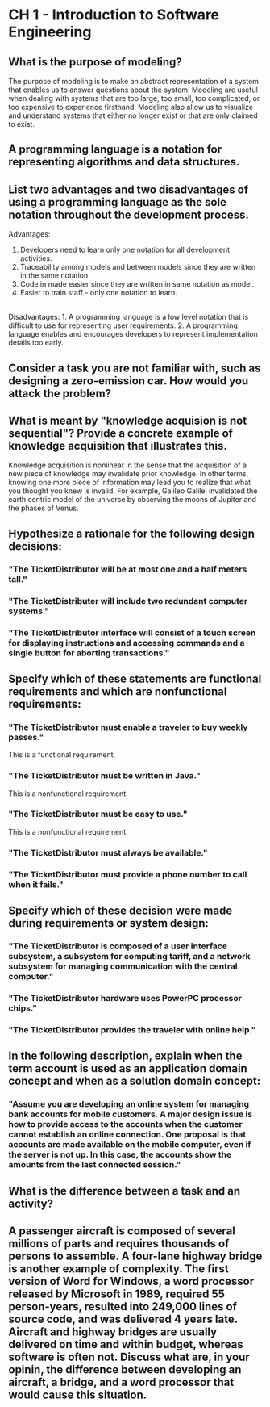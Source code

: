 # CH 1 - Introduction to Software Engineering

## What is the purpose of modeling?

The purpose of modeling is to make an abstract representation of a system that enables us to answer questions about the system. Modeling are useful when dealing with systems that are too large, too small, too complicated, or too expensive to experience firsthand. Modeling also allow us to visualize and understand systems that either no longer exist or that are only claimed to exist.

## A programming language is a notation for representing algorithms and data structures.
## List two advantages and two disadvantages of using a programming language as the sole notation throughout the development process.

Advantages:
1. Developers need to learn only one notation for all development activities.
2. Traceability among models and between models since they are written in the same notation.
3. Code in made easier since they are written in same notation as model.
4. Easier to train staff - only one notation to learn.<br/>
<br/>
Disadvantages:
1. A programming language is a low level notation that is difficult to use for representing user requirements.
2. A programming language enables and encourages developers to represent implementation details too early.

## Consider a task you are not familiar with, such as designing a zero-emission car. How would you attack the problem?

## What is meant by "knowledge acquision is not sequential"? Provide a concrete example of knowledge acquisition that illustrates this.

Knowledge acquisition is nonlinear in the sense that the acquisition of a new piece of knowledge may invalidate prior knowledge. In other terms, knowing one more piece of information may lead you to realize that what you thought you knew is invalid. For example, Galileo Galilei invalidated the earth centric model of the universe by observing the moons of Jupiter and the phases of Venus.

## Hypothesize a rationale for the following design decisions:
### "The TicketDistributor will be at most one and a half meters tall."
### "The TicketDistributer will include two redundant computer systems."
### "The TicketDistributor interface will consist of a touch screen for displaying instructions and accessing commands and a single button for aborting transactions."

## Specify which of these statements are functional requirements and which are nonfunctional requirements:
### "The TicketDistributor must enable a traveler to buy weekly passes."
This is a functional requirement.
### "The TicketDistributor must be written in Java."
This is a nonfunctional requirement.
### "The TicketDistributor must be easy to use."
This is a nonfunctional requirement.
### "The TicketDistributor must always be available."
### "The TicketDistributor must provide a phone number to call when it fails."

## Specify which of these decision were made during requirements or system design:
### "The TicketDistributor is composed of a user interface subsystem, a subsystem for computing tariff, and a network subsystem for managing communication with the central computer."
### "The TicketDistributor hardware uses PowerPC processor chips."
### "The TicketDistributor provides the traveler with online help."

## In the following description, explain when the term account is used as an application domain concept and when as a solution domain concept:
### "Assume you are developing an online system for managing bank accounts for mobile customers. A major design issue is how to provide access to the accounts when the customer cannot establish an online connection. One proposal is that accounts are made available on the mobile computer, even if the server is not up. In this case, the accounts show the amounts from the last connected session."

## What is the difference between a task and an activity?

## A passenger aircraft is composed of several millions of parts and requires thousands of persons to assemble. A four-lane highway bridge is another example of complexity. The first version of Word for Windows, a word processor released by Microsoft in 1989, required 55 person-years, resulted into 249,000 lines of source code, and was delivered 4 years late. Aircraft and highway bridges are usually delivered on time and within budget, whereas software is often not. Discuss what are, in your opinin, the difference between developing an aircraft, a bridge, and a word processor that would cause this situation.
